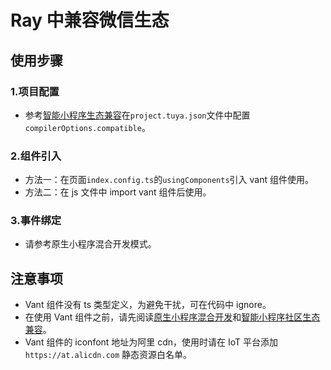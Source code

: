 # Ray 中兼容微信生态

## 使用步骤

### 1.项目配置

- 参考[智能小程序生态兼容](https://developer.tuya.com/cn/miniapp/guide/compatible#1-%E9%A1%B9%E7%9B%AE%E9%85%8D%E7%BD%AE)在`project.tuya.json`文件中配置`compilerOptions.compatible`。

### 2.组件引入

- 方法一：在页面`index.config.ts`的`usingComponents`引入 vant 组件使用。
- 方法二：在 js 文件中 import vant 组件后使用。

### 3.事件绑定

- 请参考原生小程序混合开发模式。

## 注意事项

- Vant 组件没有 ts 类型定义，为避免干扰，可在代码中 ignore。
- 在使用 Vant 组件之前，请先阅读[原生小程序混合开发](https://developer.tuya.com/cn/miniapp/panels/framework/mixed-development)和[智能小程序社区生态兼容](https://developer.tuya.com/cn/miniapp/guide/compatible)。
- Vant 组件的 iconfont 地址为阿里 cdn，使用时请在 IoT 平台添加`https://at.alicdn.com` 静态资源白名单。
